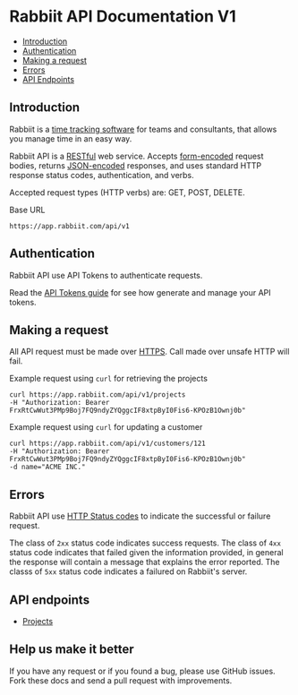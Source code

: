 # Rabbiit API Documentation V1

* [Introduction](#introduction)
* [Authentication](#authentication)
* [Making a request](#make-request)
* [Errors](#errors)
* [API Endpoints](#api-endpoints)

<a name="introduction"></a>
## Introduction

Rabbiit is a [time tracking software](https://rabbiit.com/) for teams and consultants,
that allows you manage time in an easy way.

Rabbiit API is a [RESTful](http://en.wikipedia.org/wiki/Representational_State_Transfer) web service.
Accepts [form-encoded](https://en.wikipedia.org/wiki/POST_(HTTP)#Use_for_submitting_web_forms) request bodies, 
returns [JSON-encoded](https://en.wikipedia.org/wiki/JSON) responses, 
and uses standard HTTP response status codes, authentication, and verbs.

Accepted request types (HTTP verbs) are: GET, POST, DELETE.

Base URL
```shell
https://app.rabbiit.com/api/v1
```

<a name="authentication"></a>
## Authentication

Rabbiit API use API Tokens to authenticate requests. 

Read the [API Tokens guide](sections/api-tokens.md) for see how generate and manage your API tokens.

<a name="make-request"></a>
## Making a request

All API request must be made over [HTTPS](https://pt.wikipedia.org/wiki/Hyper_Text_Transfer_Protocol_Secure). 
Call made over unsafe HTTP will fail. 

Example request using `curl` for retrieving the projects

```shell
curl https://app.rabbiit.com/api/v1/projects
-H "Authorization: Bearer FrxRtCwWut3PMp9Boj7FQ9ndyZYQggcIF8xtpByI0Fis6-KPOzB1Ownj0b"  
```

Example request using `curl` for updating a customer

```shell
curl https://app.rabbiit.com/api/v1/customers/121
-H "Authorization: Bearer FrxRtCwWut3PMp9Boj7FQ9ndyZYQggcIF8xtpByI0Fis6-KPOzB1Ownj0b"
-d name="ACME INC."  
```

<a name="errors"></a>
## Errors

Rabbiit API use [HTTP Status codes](http://en.wikipedia.org/wiki/List_of_HTTP_status_codes) to indicate the successful or failure request.
 
The class of `2xx` status code indicates success requests. 
The class of `4xx` status code indicates that failed given the information provided, 
in general the response will contain a message that explains the error reported. 
The classs of `5xx` status code indicates a failured on Rabbiit's server.

<a name="api-endpoints"></a>
## API endpoints

* [Projects](sections/projects.md)

## Help us make it better

If you have any request or if you found a bug, please use GitHub issues. 
Fork these docs and send a pull request with improvements.
